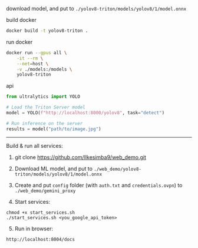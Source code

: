 download model, and put to `./yolov8-triton/models/yolov8/1/model.onnx`

build docker
```bash
docker build -t yolov8-triton .
```
run docker

```bash
docker run --gpus all \
    -it --rm \
    --net=host \
    -v ./models:/models \
    yolov8-triton
```

api
```python
from ultralytics import YOLO

# Load the Triton Server model
model = YOLO(f"http://localhost:8000/yolov8", task="detect")

# Run inference on the server
results = model("path/to/image.jpg")

```

-------------------------------------------------

Build & run all services:

1. git clone https://github.com/lIkesimba9/web_demo.git
2. Download ML model, and put to `./web_demo/yolov8-triton/models/yolov8/1/model.onnx`
3. Create and put ```config``` folder (with ```auth.txt``` and ```credentials.ovpn```) to ```./web_demo/gemini_proxy```

4. Start services:
```
chmod +x start_services.sh
./start_services.sh <you_google_api_token>
```

5. Run in browser:
```
http://localhost:8004/docs
```

